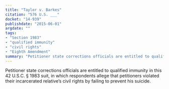 ```yaml
---
title: "Taylor v. Barkes"
citation: "576 U.S. ___"
docket: "14-939"
publishdate: "2015-06-01"
argdate: ""
tags:
- "Section 1983"
- "qualified immunity"
- "civil rights"
- "Eighth Amendment"
summary: "Petitioner state corrections officials are entitled to qualified immunity in this 42 U.S.C. § 1983 suit, in which respondents allege that petitioners violated their incarcerated relative’s civil rights by failing to prevent his suicide."
---
```

Petitioner state corrections officials are entitled to qualified immunity in this 42 U.S.C. § 1983 suit, in which respondents allege that petitioners violated their incarcerated relative’s civil rights by failing to prevent his suicide.

